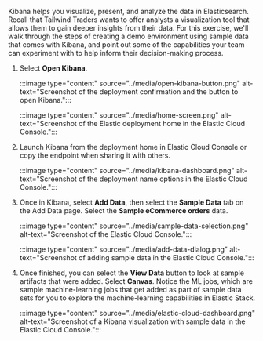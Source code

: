 Kibana helps you visualize, present, and analyze the data in Elasticsearch. Recall that Tailwind Traders wants to offer analysts a visualization tool that allows them to gain deeper insights from their data. For this exercise, we'll walk through the steps of creating a demo environment using sample data that comes with Kibana, and point out some of the capabilities your team can experiment with to help inform their decision-making process.

1. Select **Open Kibana**.

    :::image type="content" source="../media/open-kibana-button.png" alt-text="Screenshot of the deployment confirmation and the button to open Kibana.":::

    :::image type="content" source="../media/home-screen.png" alt-text="Screenshot of the Elastic deployment home in the Elastic Cloud Console.":::

1. Launch Kibana from the deployment home in Elastic Cloud Console or copy the endpoint when sharing it with others.

    :::image type="content" source="../media/kibana-dashboard.png" alt-text="Screenshot of the deployment name options in the Elastic Cloud Console.":::

1. Once in Kibana, select **Add Data**, then select the **Sample Data** tab on the Add Data page. Select the **Sample eCommerce orders** data.

    :::image type="content" source="../media/sample-data-selection.png" alt-text="Screenshot of the Elastic Cloud Console.":::

    :::image type="content" source="../media/add-data-dialog.png" alt-text="Screenshot of adding sample data in the Elastic Cloud Console.":::

1. Once finished, you can select the **View Data** button to look at sample artifacts that were added. Select **Canvas**. Notice the ML jobs, which are sample machine-learning jobs that get added as part of sample data sets for you to explore the machine-learning capabilities in Elastic Stack.

    :::image type="content" source="../media/elastic-cloud-dashboard.png" alt-text="Screenshot of a Kibana visualization with sample data in the Elastic Cloud Console.":::
